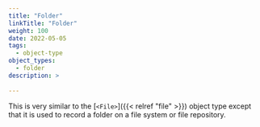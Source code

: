 ```yaml
---
title: "Folder"
linkTitle: "Folder"
weight: 100
date: 2022-05-05
tags: 
  - object-type
object_types:
  - folder
description: >
  
---
```


This is very similar to the [`<File>`]({{< relref "file" >}}) object type except that it is used to record a folder on a file system or file repository.
